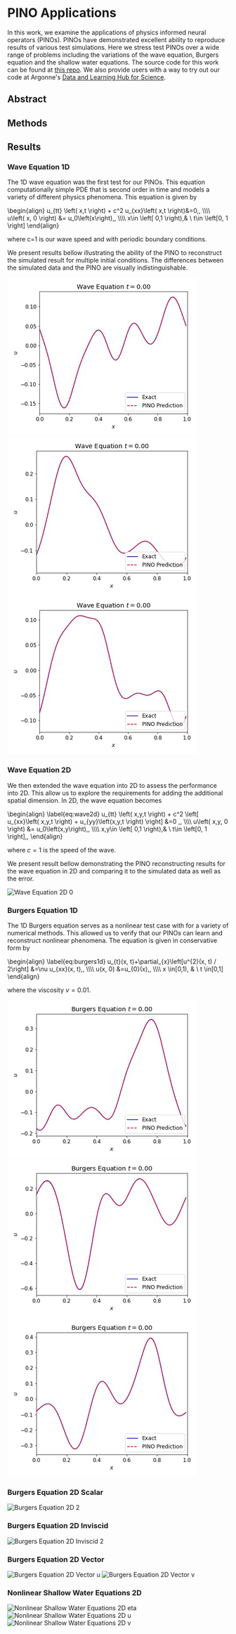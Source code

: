 # PINO Applications

In this work, we examine the applications of physics informed neural operators (PINOs).  PINOs have demonstrated excellent ability to reproduce results of various test simulations.  Here we stress test PINOs over a wide range of problems including the variations of the wave equation, Burgers equation and the shallow water equations.  The source code for this work can be found at [this repo](https://github.com/shawnrosofsky/PINO_Applications). 
We also provide users with a way to try out our code at Argonne's [Data and Learning Hub for Science](https://www.dlhub.org).

## Abstract

## Methods

## Results

### Wave Equation 1D
The 1D wave equation was the first test for our PINOs.  This equation computationally simple PDE that is second order in time and models a variety of different physics phenomena.  This equation is given by

\begin{align}
    u_{tt} \left( x,t \right) + c^2 u_{xx}\left( x,t \right)&=0\,, \\\\\\\\
    u\left( x, 0 \right) &= u_0\left(x\right)\,, \\\\\\\\
    x\in \left[ 0,1 \right),& \ t\in \left[0, 1 \right] 
\end{align}
<!-- ![Equation: Wave Equation 1D](http://www.sciweavers.org/download/Tex2Img_1647640969.jpg) -->

where c=1 is our wave speed and with periodic boundary conditions.  

We present results bellow illustrating the ability of the PINO to reconstruct the simulated result for multiple initial conditions.  The differences between the simulated data and the PINO are visually indistinguishable.

![Wave Equation 1D 0](assets/movies/Wave1D_0.gif) ![Wave Equation 1D 1](assets/movies/Wave1D_1.gif) ![Wave Equation 1D 2](assets/movies/Wave1D_2.gif)



### Wave Equation 2D
We then extended the wave equation into 2D to assess the performance into 2D.  This allow us to explore the requirements for adding the additional spatial dimension.  In 2D, the wave equation becomes

\begin{align}
 \label{eq:wave2d}
    u_{tt} \left( x,y,t \right) + c^2 \left[ u_{xx}\left( x,y,t \right) + u_{yy}\left(x,y,t \right) \right] &=0 \,, \\\\\\\\
    u\left( x,y, 0 \right) &= u_0\left(x,y\right)\,, \\\\\\\\
    x,y\in \left[ 0,1 \right),& \ t\in \left[0, 1 \right]\,,
\end{align}

where $c=1$ is the speed of the wave.

We present result bellow demonstrating the PINO reconstructing results for the wave equation in 2D and comparing it to the simulated data as well as the error.

![Wave Equation 2D 0](assets/movies/Wave2D_0.gif)
<!-- ![Wave Equation 2D 1](assets/movies/Wave2D_1.gif) -->

### Burgers Equation 1D
The 1D Burgers equation serves as a nonlinear test case with for a variety of numerical methods.  This allowed us to verify that our PINOs can learn and reconstruct nonlinear phenomena.  The equation is given in conservative form by

\begin{align}
\label{eq:burgers1d} 
    u_{t}(x, t)+\partial_{x}\left[u^{2}(x, t) / 2\right] &=\nu u_{xx}(x, t)\,, \\\\\\\\
    u(x, 0) &=u_{0}(x)\,, \\\\\\\\
    x \in[0,1), & \ t \in[0,1] 
\end{align}

where the viscosity $\nu=0.01$.

![Burgers Equation 1D 0](assets/movies/Burgers1D_0.gif) ![Burgers Equation 1D 1](assets/movies/Burgers1D_1.gif) ![Burgers Equation 1D 2](assets/movies/Burgers1D_2.gif)

### Burgers Equation 2D Scalar
![Burgers Equation 2D 2](assets/movies/Burgers2D_2.gif)
<!-- ![Burgers Equation 2D 3](assets/movies/Burgers2D_3.gif) -->

### Burgers Equation 2D Inviscid
![Burgers Equation 2D Inviscid 2](assets/movies/Burgers2D_novisc_2.gif)
<!-- ![Burgers Equation 2D Inviscid 3](assets/movies/Burgers2D_novisc_3.gif) -->

### Burgers Equation 2D Vector
![Burgers Equation 2D Vector u](assets/movies/Burgers2D_coupled_u.gif)
![Burgers Equation 2D Vector v](assets/movies/Burgers2D_coupled_v.gif)

<!-- ### Linear Shallow Water Equations 2D
![Linear Shallow Water Equations 2D h](assets/movies/SWE_Linear_f1_h.gif)
![Linear Shallow Water Equations 2D u](assets/movies/SWE_Linear_f1_u.gif)
![Linear Shallow Water Equations 2D v](assets/movies/SWE_Linear_f1_v.gif) -->

### Nonlinear Shallow Water Equations 2D
![Nonlinear Shallow Water Equations 2D eta](assets/movies/SWE_Nonlinear_eta.gif)
![Nonlinear Shallow Water Equations 2D u](assets/movies/SWE_Nonlinear_u.gif)
![Nonlinear Shallow Water Equations 2D v](assets/movies/SWE_Nonlinear_v.gif)



<!-- Markdown is a lightweight and easy-to-use syntax for styling your writing. It includes conventions for

```markdown
Syntax highlighted code block

# Header 1
## Header 2
### Header 3

- Bulleted
- List

1. Numbered
2. List

**Bold** and _Italic_ and `Code` text

[Link](url) and ![Image](src)
```
 -->
